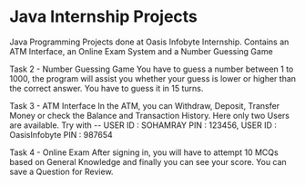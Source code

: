 # Java Internship Projects
Java Programming Projects done at Oasis Infobyte Internship. Contains an ATM Interface, an Online Exam System and a Number Guessing Game

Task 2 - Number Guessing Game
You have to guess a number between 1 to 1000, the program will assist you whether your guess is lower or higher than the correct answer. You have to guess it in 15 turns.

Task 3 - ATM Interface
In the ATM, you can Withdraw, Deposit, Transfer Money or check the Balance and Transaction History. Here only two Users are available. Try with -- 
USER ID : SOHAMRAY        PIN : 123456, 
USER ID : OasisInfobyte   PIN : 987654

Task 4 - Online Exam
After signing in, you will have to attempt 10 MCQs based on General Knowledge and finally you can see your score. You can save a Question for Review.
